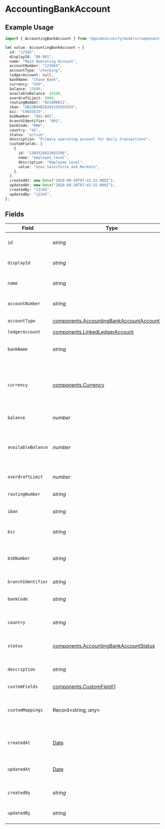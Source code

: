 # AccountingBankAccount

## Example Usage

```typescript
import { AccountingBankAccount } from "@apideck/unify/models/components";

let value: AccountingBankAccount = {
  id: "12345",
  displayId: "BA-001",
  name: "Main Operating Account",
  accountNumber: "123465",
  accountType: "checking",
  ledgerAccount: null,
  bankName: "Chase Bank",
  currency: "USD",
  balance: 25000,
  availableBalance: 24500,
  overdraftLimit: 5000,
  routingNumber: "021000021",
  iban: "GB33BUKB20201555555555",
  bic: "CHASUS33",
  bsbNumber: "062-001",
  branchIdentifier: "001",
  bankCode: "BNH",
  country: "US",
  status: "active",
  description: "Primary operating account for daily transactions",
  customFields: [
    {
      id: "2389328923893298",
      name: "employee_level",
      description: "Employee Level",
      value: "Uses Salesforce and Marketo",
    },
  ],
  createdAt: new Date("2020-09-30T07:43:32.000Z"),
  updatedAt: new Date("2020-09-30T07:43:32.000Z"),
  createdBy: "12345",
  updatedBy: "12345",
};
```

## Fields

| Field                                                                                                                              | Type                                                                                                                               | Required                                                                                                                           | Description                                                                                                                        | Example                                                                                                                            |
| ---------------------------------------------------------------------------------------------------------------------------------- | ---------------------------------------------------------------------------------------------------------------------------------- | ---------------------------------------------------------------------------------------------------------------------------------- | ---------------------------------------------------------------------------------------------------------------------------------- | ---------------------------------------------------------------------------------------------------------------------------------- |
| `id`                                                                                                                               | *string*                                                                                                                           | :heavy_check_mark:                                                                                                                 | A unique identifier for an object.                                                                                                 | 12345                                                                                                                              |
| `displayId`                                                                                                                        | *string*                                                                                                                           | :heavy_minus_sign:                                                                                                                 | Display ID for the bank account                                                                                                    | BA-001                                                                                                                             |
| `name`                                                                                                                             | *string*                                                                                                                           | :heavy_minus_sign:                                                                                                                 | The name of the bank account                                                                                                       | Main Operating Account                                                                                                             |
| `accountNumber`                                                                                                                    | *string*                                                                                                                           | :heavy_minus_sign:                                                                                                                 | The bank account number                                                                                                            | 123465                                                                                                                             |
| `accountType`                                                                                                                      | [components.AccountingBankAccountAccountType](../../models/components/accountingbankaccountaccounttype.md)                         | :heavy_minus_sign:                                                                                                                 | The type of bank account                                                                                                           | checking                                                                                                                           |
| `ledgerAccount`                                                                                                                    | [components.LinkedLedgerAccount](../../models/components/linkedledgeraccount.md)                                                   | :heavy_minus_sign:                                                                                                                 | N/A                                                                                                                                |                                                                                                                                    |
| `bankName`                                                                                                                         | *string*                                                                                                                           | :heavy_minus_sign:                                                                                                                 | The name of the bank or financial institution                                                                                      | Chase Bank                                                                                                                         |
| `currency`                                                                                                                         | [components.Currency](../../models/components/currency.md)                                                                         | :heavy_minus_sign:                                                                                                                 | Indicates the associated currency for an amount of money. Values correspond to [ISO 4217](https://en.wikipedia.org/wiki/ISO_4217). | USD                                                                                                                                |
| `balance`                                                                                                                          | *number*                                                                                                                           | :heavy_minus_sign:                                                                                                                 | The current balance of the bank account                                                                                            | 25000                                                                                                                              |
| `availableBalance`                                                                                                                 | *number*                                                                                                                           | :heavy_minus_sign:                                                                                                                 | The available balance (considering pending transactions and overdraft)                                                             | 24500                                                                                                                              |
| `overdraftLimit`                                                                                                                   | *number*                                                                                                                           | :heavy_minus_sign:                                                                                                                 | The overdraft limit for the account                                                                                                | 5000                                                                                                                               |
| `routingNumber`                                                                                                                    | *string*                                                                                                                           | :heavy_minus_sign:                                                                                                                 | Bank routing number (US)                                                                                                           | 021000021                                                                                                                          |
| `iban`                                                                                                                             | *string*                                                                                                                           | :heavy_minus_sign:                                                                                                                 | International Bank Account Number                                                                                                  | GB33BUKB20201555555555                                                                                                             |
| `bic`                                                                                                                              | *string*                                                                                                                           | :heavy_minus_sign:                                                                                                                 | Bank Identifier Code / SWIFT Code                                                                                                  | CHASUS33                                                                                                                           |
| `bsbNumber`                                                                                                                        | *string*                                                                                                                           | :heavy_minus_sign:                                                                                                                 | Bank State Branch number (Australia/New Zealand)                                                                                   | 062-001                                                                                                                            |
| `branchIdentifier`                                                                                                                 | *string*                                                                                                                           | :heavy_minus_sign:                                                                                                                 | Bank branch identifier                                                                                                             | 001                                                                                                                                |
| `bankCode`                                                                                                                         | *string*                                                                                                                           | :heavy_minus_sign:                                                                                                                 | Bank code assigned by central bank                                                                                                 | BNH                                                                                                                                |
| `country`                                                                                                                          | *string*                                                                                                                           | :heavy_minus_sign:                                                                                                                 | Country code according to ISO 3166-1 alpha-2.                                                                                      | US                                                                                                                                 |
| `status`                                                                                                                           | [components.AccountingBankAccountStatus](../../models/components/accountingbankaccountstatus.md)                                   | :heavy_minus_sign:                                                                                                                 | The status of the bank account                                                                                                     | active                                                                                                                             |
| `description`                                                                                                                      | *string*                                                                                                                           | :heavy_minus_sign:                                                                                                                 | Description or notes about the bank account                                                                                        | Primary operating account for daily transactions                                                                                   |
| `customFields`                                                                                                                     | [components.CustomField](../../models/components/customfield.md)[]                                                                 | :heavy_minus_sign:                                                                                                                 | N/A                                                                                                                                |                                                                                                                                    |
| `customMappings`                                                                                                                   | Record<string, *any*>                                                                                                              | :heavy_minus_sign:                                                                                                                 | When custom mappings are configured on the resource, the result is included here.                                                  |                                                                                                                                    |
| `createdAt`                                                                                                                        | [Date](https://developer.mozilla.org/en-US/docs/Web/JavaScript/Reference/Global_Objects/Date)                                      | :heavy_minus_sign:                                                                                                                 | The date and time when the object was created.                                                                                     | 2020-09-30T07:43:32.000Z                                                                                                           |
| `updatedAt`                                                                                                                        | [Date](https://developer.mozilla.org/en-US/docs/Web/JavaScript/Reference/Global_Objects/Date)                                      | :heavy_minus_sign:                                                                                                                 | The date and time when the object was last updated.                                                                                | 2020-09-30T07:43:32.000Z                                                                                                           |
| `createdBy`                                                                                                                        | *string*                                                                                                                           | :heavy_minus_sign:                                                                                                                 | The user who created the object.                                                                                                   | 12345                                                                                                                              |
| `updatedBy`                                                                                                                        | *string*                                                                                                                           | :heavy_minus_sign:                                                                                                                 | The user who last updated the object.                                                                                              | 12345                                                                                                                              |